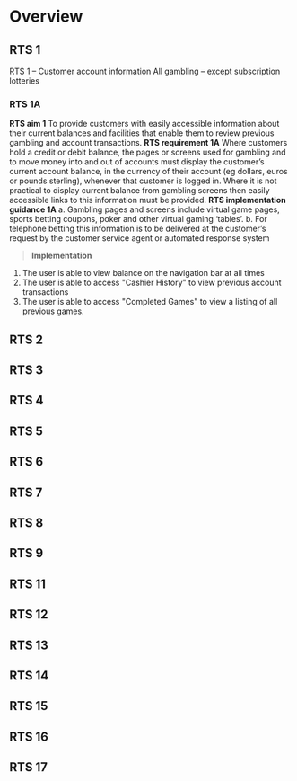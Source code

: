 <!-- TITLE: UKGC RTS -->
<!-- SUBTITLE: A quick summary of How Bonobo PLC platform meets UKGC Remote Technical Standards (June 2017) -->

# Overview

## RTS 1

RTS 1 – Customer account information
All gambling – except subscription lotteries

### RTS 1A

**RTS aim 1**
To provide customers with easily accessible information about their current balances and facilities
that enable them to review previous gambling and account transactions.
**RTS requirement 1A**
Where customers hold a credit or debit balance, the pages or screens used for gambling and to
move money into and out of accounts must display the customer’s current account balance, in the
currency of their account (eg dollars, euros or pounds sterling), whenever that customer is logged
in. Where it is not practical to display current balance from gambling screens then easily
accessible links to this information must be provided.
**RTS implementation guidance 1A**
a. Gambling pages and screens include virtual game pages, sports betting coupons, poker
and other virtual gaming ‘tables’.
b. For telephone betting this information is to be delivered at the customer’s request by the
customer service agent or automated response system

> **Implementation**  

1. The user is able to view balance on the navigation bar at all times
2. The user is able to access "Cashier History" to view previous account transactions
3. The user is able to access "Completed Games" to view a listing of all previous games. 





## RTS 2

## RTS 3
## RTS 4
## RTS 5
## RTS 6
## RTS 7
## RTS 8
## RTS 9
## RTS 11
## RTS 12
## RTS 13
## RTS 14
## RTS 15
## RTS 16
## RTS 17

